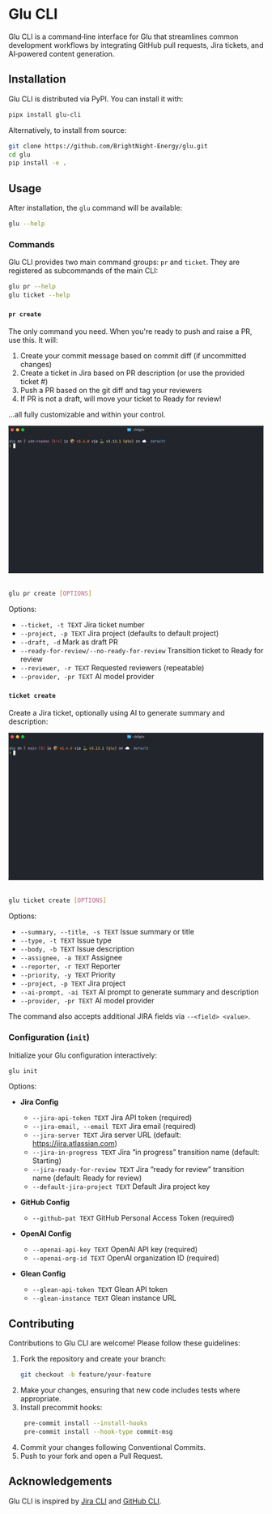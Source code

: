 # Glu CLI

Glu CLI is a command‑line interface for Glu that streamlines common development workflows by integrating 
GitHub pull requests, Jira tickets, and AI‑powered content generation.

## Installation

Glu CLI is distributed via PyPI. You can install it with:

```bash
pipx install glu-cli
```

Alternatively, to install from source:

```bash
git clone https://github.com/BrightNight-Energy/glu.git
cd glu
pip install -e .
```

## Usage

After installation, the `glu` command will be available:

```bash
glu --help
```

### Commands

Glu CLI provides two main command groups: `pr` and `ticket`. They are registered as subcommands of the main CLI:

```bash
glu pr --help
glu ticket --help
```

#### `pr create`

The only command you need. When you're ready to push and raise a PR, use this. It will:

1. Create your commit message based on commit diff (if uncommitted changes)
2. Create a ticket in Jira based on PR description (or use the provided ticket #)
3. Push a PR based on the git diff and tag your reviewers
4. If PR is not a draft, will move your ticket to Ready for review!

...all fully customizable and within your control.

<img align="center" alt="glu ticket creation demo" src=".github/assets/pr-creation-demo.gif" /><br/><br/>

```bash
glu pr create [OPTIONS]
```

Options:

- `--ticket, -t TEXT`          Jira ticket number  
- `--project, -p TEXT`         Jira project (defaults to default project)  
- `--draft, -d`                Mark as draft PR  
- `--ready-for-review/--no-ready-for-review`  Transition ticket to Ready for review  
- `--reviewer, -r TEXT`        Requested reviewers (repeatable)  
- `--provider, -pr TEXT`       AI model provider  


#### `ticket create`

Create a Jira ticket, optionally using AI to generate summary and description:

<img align="center" alt="glu ticket creation demo" src=".github/assets/ticket-creation-demo.gif" /><br/><br/>

```bash
glu ticket create [OPTIONS]
```

Options:

- `--summary, --title, -s TEXT`      Issue summary or title  
- `--type, -t TEXT`                  Issue type  
- `--body, -b TEXT`                  Issue description  
- `--assignee, -a TEXT`              Assignee  
- `--reporter, -r TEXT`              Reporter  
- `--priority, -y TEXT`              Priority  
- `--project, -p TEXT`               Jira project  
- `--ai-prompt, -ai TEXT`            AI prompt to generate summary and description  
- `--provider, -pr TEXT`             AI model provider  

The command also accepts additional JIRA fields via `--<field> <value>`.

### Configuration (`init`)

Initialize your Glu configuration interactively:

```bash
glu init
```

Options:

- **Jira Config**  
  - `--jira-api-token TEXT`         Jira API token (required)  
  - `--jira-email, --email TEXT`    Jira email (required)  
  - `--jira-server TEXT`            Jira server URL (default: https://jira.atlassian.com)  
  - `--jira-in-progress TEXT`       Jira “in progress” transition name (default: Starting)  
  - `--jira-ready-for-review TEXT`  Jira “ready for review” transition name (default: Ready for review)  
  - `--default-jira-project TEXT`   Default Jira project key  

- **GitHub Config**  
  - `--github-pat TEXT`             GitHub Personal Access Token (required)  

- **OpenAI Config**  
  - `--openai-api-key TEXT`         OpenAI API key (required)  
  - `--openai-org-id TEXT`          OpenAI organization ID (required)  

- **Glean Config**  
  - `--glean-api-token TEXT`        Glean API token  
  - `--glean-instance TEXT`         Glean instance URL

## Contributing

Contributions to Glu CLI are welcome! Please follow these guidelines:

1. Fork the repository and create your branch:
   ```bash
   git checkout -b feature/your-feature
   ```
2. Make your changes, ensuring that new code includes tests where appropriate.
3. Install precommit hooks:
   ```bash
    pre-commit install --install-hooks
    pre-commit install --hook-type commit-msg
   ```
4. Commit your changes following Conventional Commits.
5. Push to your fork and open a Pull Request.

## Acknowledgements

Glu CLI is inspired by [Jira CLI](https://github.com/ankitpokhrel/jira-cli) and 
[GitHub CLI](https://github.com/cli/cli).
